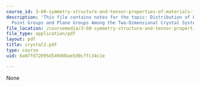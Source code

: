 ```yaml
---
course_id: 3-60-symmetry-structure-and-tensor-properties-of-materials-fall-2005
description: 'This file contains notes for the topic: Distribution of Lattice Types,
  Point Groups and Plane Groups Among the Two-Dimensional Crystal Systems.'
file_location: /coursemedia/3-60-symmetry-structure-and-tensor-properties-of-materials-fall-2005/6a07fd72095d549ddbae5d9cffc34c1e_crystal2.pdf
file_type: application/pdf
layout: pdf
title: crystal2.pdf
type: course
uid: 6a07fd72095d549ddbae5d9cffc34c1e

---
```

None